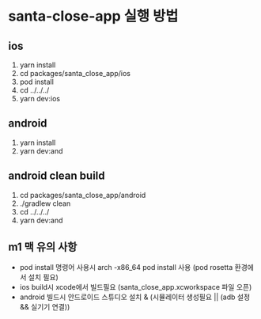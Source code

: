 # santa-close-app 실행 방법

## ios
1. yarn install
2. cd packages/santa_close_app/ios
3. pod install
4. cd ../../../
5. yarn dev:ios

## android
1. yarn install
2. yarn dev:and

## android clean build
1. cd packages/santa_close_app/android
2. ./gradlew clean
3. cd ../../../
4. yarn dev:and

## m1 맥 유의 사항
- pod install 명령어 사용시 arch -x86_64 pod install 사용 (pod rosetta 환경에서 설치 필요)
- ios build시 xcode에서 빌드필요 (santa_close_app.xcworkspace 파일 오픈)
- android 빌드시 안드로이드 스튜디오 설치 & (시뮬레이터 생성필요 || (adb 설정 && 실기기 연결))